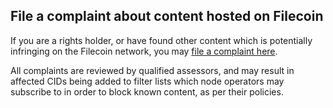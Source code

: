 ## File a complaint about content hosted on Filecoin

If you are a rights holder, or have found other content which is potentially infringing on the Filecoin network, you may [file a complaint here](https://bxn.mml-client.keyko.rocks/complaint).

All complaints are reviewed by qualified assessors, and may result in affected CIDs being added to filter lists which node operators may subscribe to in order to block known content, as per their policies. 
